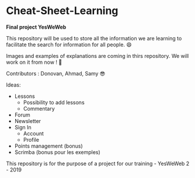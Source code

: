 # Cheat-Sheet-Learning
**Final project YesWeWeb**

This repository will be used to store all the information we are learning to facilitate the search for information for all people. :smile:

Images and examples of explanations are coming in thirs repository. We will work on it from now ! :muscle:

Contributors : Donovan, Ahmad, Samy :sunglasses:

Ideas:
* Lessons 
    * Possibility to add lessons
    * Commentary
* Forum
* Newsletter
* Sign In
    * Account
    * Profile
* Points management (bonus)
* Scrimba (bonus pour les exemples)

This repository is for the purpose of a project for our training - YesWeWeb 2 - 2019